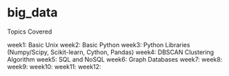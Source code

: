 # big_data

Topics Covered

week1:	Basic Unix
week2:	Basic Python
week3:	Python Libraries (Numpy/Scipy, Scikit-learn, Cython, Pandas)
week4:	DBSCAN Clustering Algorithm
week5:	SQL and NoSQL
week6:	Graph Databases
week7:
week8:
week9: 
week10:
week11:
week12:


